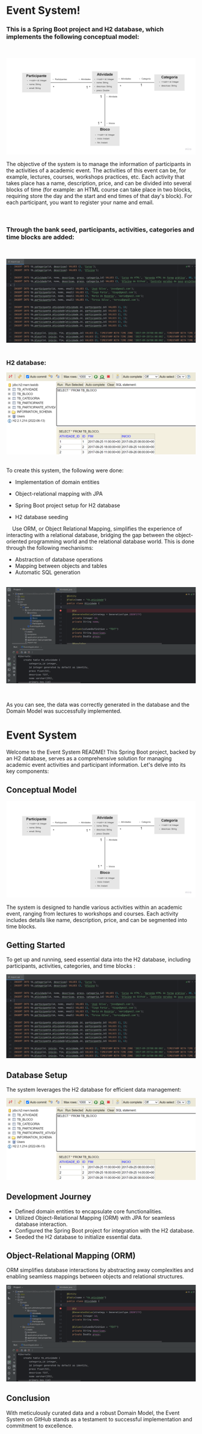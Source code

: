 # Event System!

### This is a Spring Boot project and H2 database, which implements the following conceptual model:
&nbsp;

![](images/event-system-model.jpg)

The objective of the system is to manage the information of participants in the activities of a
academic event. The activities of this event can be, for example, lectures, courses, workshops
practices, etc. Each activity that takes place has a name, description, price, and can be divided into several blocks of time (for example: an HTML course can take place in two blocks, requiring
store the day and the start and end times of that day's block). For each participant, you want to register your name and email.

&nbsp;
### Through the bank seed, participants, activities, categories and time blocks are added:
&nbsp;

![](images/seed.png)
&nbsp; 
&nbsp; 

### H2 database:

![](images/h2.png)
&nbsp; 
&nbsp; 


To create this system, the following were done:

- Implementation of domain entities

- Object-relational mapping with JPA

- Spring Boot project setup for H2 database

- H2 database seeding
&nbsp;

&nbsp;
&nbsp;
Use ORM, or Object Relational Mapping, simplifies the experience of interacting with a relational database, bridging the gap between the object-oriented programming world and the relational database world. This is done through the following mechanisms:

- Abstraction of database operations
- Mapping between objects and tables
- Automatic SQL generation

         
&nbsp;
 ![](images/system.png)

&nbsp; 
&nbsp; 


As you can see, the data was correctly generated in the database and the Domain Model was successfully implemented.




# Event System

Welcome to the Event System README! This Spring Boot project, backed by an H2 database, serves as a comprehensive solution for managing academic event activities and participant information. Let's delve into its key components:

## Conceptual Model

![Event System Model](images/event-system-model.jpg)

The system is designed to handle various activities within an academic event, ranging from lectures to workshops and courses. Each activity includes details like name, description, price, and can be segmented into time blocks.

## Getting Started

To get up and running, seed essential data into the H2 database, including participants, activities, categories, and time blocks :

![Seed Data](images/seed.png)

## Database Setup

The system leverages the H2 database for efficient data management:

![H2 Database](images/h2.png)

## Development Journey

- Defined domain entities to encapsulate core functionalities.
- Utilized Object-Relational Mapping (ORM) with JPA for seamless database interaction.
- Configured the Spring Boot project for integration with the H2 database.
- Seeded the H2 database to initialize essential data.

## Object-Relational Mapping (ORM)

ORM simplifies database interactions by abstracting away complexities and enabling seamless mappings between objects and relational structures.

![ORM](images/system.png)

## Conclusion

With meticulously curated data and a robust Domain Model, the Event System on GitHub stands as a testament to successful implementation and commitment to excellence.


